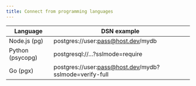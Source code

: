 ```yaml
---
title: Connect from programming languages
---
```


| Language | DSN example |
| --- | --- |
| Node.js (pg) | postgres://user:pass@host.dev/mydb |
| Python (psycopg) | postgresql://…?sslmode=require |
| Go (pgx) | postgres://user:pass@host.dev/mydb?sslmode=verify-full |

<!-- TODO: expand table; add note on `search_path` -->
